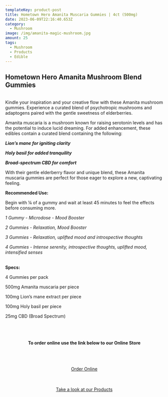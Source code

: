 ```yaml
---
templateKey: product-post
title: Hometown Hero Amanita Muscaria Gummies | 4ct (500mg)
date: 2023-06-09T22:16:40.653Z
category:
  - Mushroom
image: /img/amanita-magic-mushroom.jpg
amount: 25
tags:
  - Mushroom
  - Products
  - Edible
---
```

## Hometown Hero Amanita Mushroom Blend Gummies

\
Kindle your inspiration and your creative flow with these Amanita mushroom gummies. Experience a curated blend of psychotropic mushrooms and adaptogens paired with the gentle sweetness of elderberries.

Amanita muscaria is a mushroom known for raising serotonin levels and has the potential to induce lucid dreaming. For added enhancement, these edibles contain a curated blend containing the following:

***Lion’s mane for igniting clarity***

***Holy basil for added tranquility***

***Broad-spectrum CBD for comfort***

With their gentle elderberry flavor and unique blend, these Amanita muscaria gummies are perfect for those eager to explore a new, captivating feeling.

**Recommended Use:**

Begin with ¼ of a gummy and wait at least 45 minutes to feel the effects before consuming more.

*1 Gummy - Microdose - Mood Booster*

*2 Gummies - Relaxation, Mood Booster*

*3 Gummies - Relaxation, uplifted mood and introspective thoughts*

*4 Gummies - Intense serenity, introspective thoughts, uplifted mood, intensified senses*

\
**Specs:**

4  Gummies per pack

500mg Amanita muscaria per piece

100mg Lion’s mane extract per piece

100mg Holy basil per piece

25mg CBD (Broad Spectrum)

<br><br>

<Center>

#### **To order online use the link below to our Online Store**

<br><br>

<Center><a class="link-view-more-products" target="_blank" href="https://capitalcbd.shop/product/hometown-hero-amanita-muscaria-gummies-4ct-500mg/">Order Online</a></

<br><br><br>

<Center><a class="link-view-more-products" target="_blank" href="https://capitalamericanshaman.com/products">Take a look at our Products</a></Center>

<br><br>